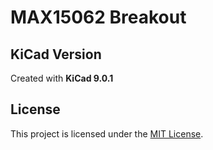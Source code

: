 # MAX15062 Breakout

## KiCad Version

Created with **KiCad 9.0.1**


## License

This project is licensed under the [MIT License](LICENSE.md).
